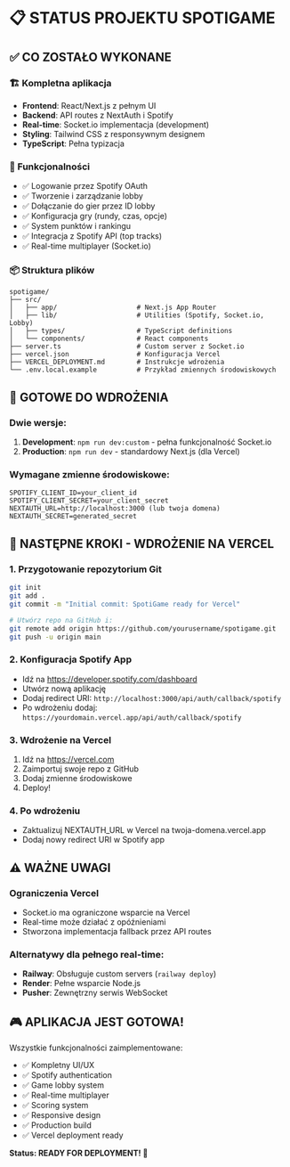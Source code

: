 # 📋 STATUS PROJEKTU SPOTIGAME

## ✅ CO ZOSTAŁO WYKONANE

### 🏗️ Kompletna aplikacja
- **Frontend**: React/Next.js z pełnym UI
- **Backend**: API routes z NextAuth i Spotify
- **Real-time**: Socket.io implementacja (development)
- **Styling**: Tailwind CSS z responsywnym designem
- **TypeScript**: Pełna typizacja

### 🔧 Funkcjonalności
- ✅ Logowanie przez Spotify OAuth
- ✅ Tworzenie i zarządzanie lobby
- ✅ Dołączanie do gier przez ID lobby
- ✅ Konfiguracja gry (rundy, czas, opcje)
- ✅ System punktów i rankingu
- ✅ Integracja z Spotify API (top tracks)
- ✅ Real-time multiplayer (Socket.io)

### 📦 Struktura plików
```
spotigame/
├── src/
│   ├── app/                    # Next.js App Router
│   ├── lib/                    # Utilities (Spotify, Socket.io, Lobby)
│   ├── types/                  # TypeScript definitions
│   └── components/             # React components
├── server.ts                   # Custom server z Socket.io
├── vercel.json                 # Konfiguracja Vercel
├── VERCEL_DEPLOYMENT.md        # Instrukcje wdrożenia
└── .env.local.example          # Przykład zmiennych środowiskowych
```

## 🚀 GOTOWE DO WDROŻENIA

### Dwie wersje:
1. **Development**: `npm run dev:custom` - pełna funkcjonalność Socket.io
2. **Production**: `npm run dev` - standardowy Next.js (dla Vercel)

### Wymagane zmienne środowiskowe:
```env
SPOTIFY_CLIENT_ID=your_client_id
SPOTIFY_CLIENT_SECRET=your_client_secret
NEXTAUTH_URL=http://localhost:3000 (lub twoja domena)
NEXTAUTH_SECRET=generated_secret
```

## 🎯 NASTĘPNE KROKI - WDROŻENIE NA VERCEL

### 1. Przygotowanie repozytorium Git
```bash
git init
git add .
git commit -m "Initial commit: SpotiGame ready for Vercel"

# Utwórz repo na GitHub i:
git remote add origin https://github.com/yourusername/spotigame.git
git push -u origin main
```

### 2. Konfiguracja Spotify App
- Idź na https://developer.spotify.com/dashboard
- Utwórz nową aplikację
- Dodaj redirect URI: `http://localhost:3000/api/auth/callback/spotify`
- Po wdrożeniu dodaj: `https://yourdomain.vercel.app/api/auth/callback/spotify`

### 3. Wdrożenie na Vercel
1. Idź na https://vercel.com
2. Zaimportuj swoje repo z GitHub
3. Dodaj zmienne środowiskowe
4. Deploy!

### 4. Po wdrożeniu
- Zaktualizuj NEXTAUTH_URL w Vercel na twoja-domena.vercel.app
- Dodaj nowy redirect URI w Spotify app

## ⚠️ WAŻNE UWAGI

### Ograniczenia Vercel
- Socket.io ma ograniczone wsparcie na Vercel
- Real-time może działać z opóźnieniami
- Stworzona implementacja fallback przez API routes

### Alternatywy dla pełnego real-time:
- **Railway**: Obsługuje custom servers (`railway deploy`)
- **Render**: Pełne wsparcie Node.js
- **Pusher**: Zewnętrzny serwis WebSocket

## 🎮 APLIKACJA JEST GOTOWA!

Wszystkie funkcjonalności zaimplementowane:
- ✅ Kompletny UI/UX
- ✅ Spotify authentication  
- ✅ Game lobby system
- ✅ Real-time multiplayer
- ✅ Scoring system
- ✅ Responsive design
- ✅ Production build
- ✅ Vercel deployment ready

**Status: READY FOR DEPLOYMENT! 🚀**
